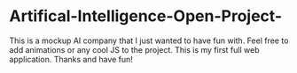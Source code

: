 # Artifical-Intelligence-Open-Project-
This is a mockup AI company that I just wanted to have fun with. Feel free to add animations or any cool JS to the project. This is my first full web application. Thanks and have fun! 
